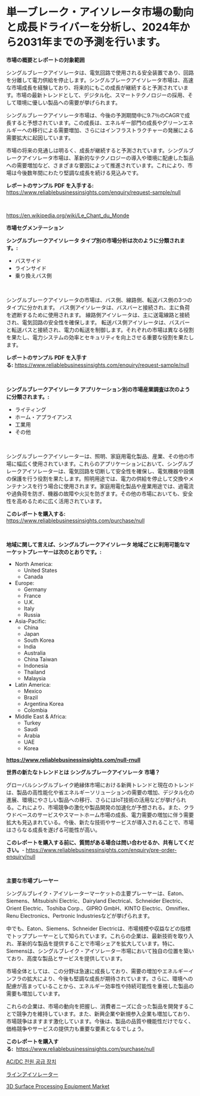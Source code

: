 <p><h1>単一ブレーク・アイソレータ市場の動向と成長ドライバーを分析し、2024年から2031年までの予測を行います。</h1></p><p><strong>市場の概要とレポートの対象範囲</strong></p>
<p><p>シングルブレークアイソレータは、電気回路で使用される安全装置であり、回路を分離して電力供給を停止します。シングルブレークアイソレータ市場は、高速な市場成長を経験しており、将来的にもこの成長が継続すると予測されています。市場の最新トレンドとして、デジタル化、スマートテクノロジーの採用、そして環境に優しい製品への需要が挙げられます。</p><p>シングルブレークアイソレータ市場は、今後の予測期間中に9.7％のCAGRで成長すると予想されています。この成長は、エネルギー部門の成長やグリーンエネルギーへの移行による需要増加、さらにはインフラストラクチャーの発展による需要拡大に起因しています。</p><p>市場の将来の見通しは明るく、成長が継続すると予測されています。シングルブレークアイソレータ市場は、革新的なテクノロジーの導入や環境に配慮した製品への需要増加など、さまざまな要因によって推進されています。これにより、市場は今後数年間にわたり堅調な成長を続ける見込みです。</p></p>
<p><strong>レポートのサンプル PDF を入手する:</strong> <a href="https://www.reliablebusinessinsights.com/enquiry/request-sample/null">https://www.reliablebusinessinsights.com/enquiry/request-sample/null</a></p>
<p>&nbsp;</p>
<p><a href="https://en.wikipedia.org/wiki/Le_Chant_du_Monde">https://en.wikipedia.org/wiki/Le_Chant_du_Monde</a></p>
<p><strong>市場セグメンテーション</strong></p>
<p><strong>シングルブレークアイソレータ タイプ別の市場分析は次のように分類されます。:</strong></p>
<p><ul><li>バスサイド</li><li>ラインサイド</li><li>乗り換えバス側</li></ul></p>
<p>&nbsp;</p>
<p><p>シングルブレークアイソレータの市場は、バス側、線路側、転送バス側の3つのタイプに分かれます。 バス側アイソレータは、バスバーと接続され、主に負荷を遮断するために使用されます。 線路側アイソレータは、主に送電線路と接続され、電気回路の安全性を確保します。 転送バス側アイソレータは、バスバーと転送バスと接続され、電力の転送を制御します。それぞれの市場は異なる役割を果たし、電力システムの効率とセキュリティを向上させる重要な役割を果たします。</p></p>
<p><strong>レポートのサンプル PDF を入手する:</strong>&nbsp;<a href="https://www.reliablebusinessinsights.com/enquiry/request-sample/null">https://www.reliablebusinessinsights.com/enquiry/request-sample/null</a></p>
<p>&nbsp;</p>
<p><strong> シングルブレークアイソレータ アプリケーション別の市場産業調査は次のように分類されます。:</strong></p>
<p><ul><li>ライティング</li><li>ホーム・アプライアンス</li><li>工業用</li><li>その他</li></ul></p>
<p>&nbsp;</p>
<p><p>シングルブレークアイソレーターは、照明、家庭用電化製品、産業、その他の市場に幅広く使用されています。これらのアプリケーションにおいて、シングルブレークアイソレーターは、電気回路を切断して安全性を確保し、電気機器や設備の保護を行う役割を果たします。照明用途では、電力の供給を停止して交換やメンテナンスを行う場合に使用されます。家庭用電化製品や産業用途では、過電流や過負荷を防ぎ、機器の故障や火災を防ぎます。その他の市場においても、安全性を高めるために広く活用されています。</p></p>
<p><strong>このレポートを購入する:</strong>&nbsp; <a href="https://www.reliablebusinessinsights.com/purchase/null">https://www.reliablebusinessinsights.com/purchase/null</a></p>
<p>&nbsp;</p>
<p><strong>地域に関して言えば、シングルブレークアイソレータ 地域ごとに利用可能なマーケットプレーヤーは次のとおりです。:</strong></p>
<p><ul>
    <li>
        North America:
        <ul>
            <li>United States</li>
            <li>Canada</li>
        </ul>
    </li>
    <li>
        Europe:
        <ul>
            <li>Germany</li>
            <li>France</li>
            <li>U.K.</li>
            <li>Italy</li>
            <li>Russia</li>
        </ul>
    </li>
    <li>
        Asia-Pacific:
        <ul>
            <li>China</li>
            <li>Japan</li>
            <li>South Korea</li>
            <li>India</li>
            <li>Australia</li>
            <li>China Taiwan</li>
            <li>Indonesia</li>
            <li>Thailand</li>
            <li>Malaysia</li>
        </ul>
    </li>
    <li>
        Latin America:
        <ul>
            <li>Mexico</li>
            <li>Brazil</li>
            <li>Argentina Korea</li>
            <li>Colombia</li>
        </ul>
    </li>
    <li>
        Middle East & Africa:
        <ul>
            <li>Turkey</li>
            <li>Saudi</li>
            <li>Arabia</li>
            <li>UAE</li>
            <li>Korea</li>
        </ul>
    </li>
    </ul></p>
<p><strong><a href="https://www.reliablebusinessinsights.com/null-rnull">https://www.reliablebusinessinsights.com/null-rnull</a></strong>&nbsp;</p>
<p><strong>世界の新たなトレンドとは シングルブレークアイソレータ 市場？</strong></p>
<p><p>グローバルシングルブレイク絶縁体市場における新興トレンドと現在のトレンドは、製品の高性能化や省エネルギーソリューションの需要の増加、デジタル化の進展、環境にやさしい製品への移行、さらにはIoT技術の活用などが挙げられる。これにより、市場競争の激化や製品開発の加速化が予想される。また、クラウドベースのサービスやスマートホーム市場の成長、電力需要の増加に伴う需要拡大も見込まれている。今後、新たな技術やサービスが導入されることで、市場はさらなる成長を遂げる可能性が高い。</p></p>
<p><strong>このレポートを購入する前に、質問がある場合は問い合わせるか、共有してください。</strong>- <a href="https://www.reliablebusinessinsights.com/enquiry/pre-order-enquiry/null">https://www.reliablebusinessinsights.com/enquiry/pre-order-enquiry/null</a></p>
<p>&nbsp;</p>
<p><strong>主要な市場プレーヤー</strong></p>
<p><p>シングルブレイク・アイソレーターマーケットの主要プレーヤーは、Eaton、Siemens、Mitsubishi Electric、Dairyland Electrical、Schneider Electric、Orient Electric、Toshiba Corp.、GIPRO GmbH、KINTO Electric、Omniflex、Renu Electronics、Pertronic Industriesなどが挙げられます。</p><p>中でも、Eaton、Siemens、Schneider Electricは、市場規模や収益などの指標でトッププレーヤーとして知られています。これらの企業は、最新技術を取り入れ、革新的な製品を提供することで市場シェアを拡大しています。特に、Siemensは、シングルブレイク・アイソレーター市場において独自の位置を築いており、高度な製品とサービスを提供しています。</p><p>市場全体としては、この分野は急速に成長しており、需要の増加やエネルギーインフラの拡大により、今後も堅調な成長が期待されています。さらに、環境への配慮が高まっていることから、エネルギー効率性や持続可能性を重視した製品の需要も増加しています。</p><p>これらの企業は、市場の動向を把握し、消費者ニーズに合った製品を開発することで競争力を維持しています。また、新興企業や新規参入企業も増加しており、市場競争はますます激化しています。今後は、製品の品質や機能性だけでなく、価格競争やサービスの提供力も重要な要素となるでしょう。</p></p>
<p><strong>このレポートを購入する:</strong>&nbsp;&nbsp;<a href="https://www.reliablebusinessinsights.com/purchase/null">https://www.reliablebusinessinsights.com/purchase/null</a></p>
<p><p><a href="https://github.com/LuckeyCorbin/Market-Research-Report-List-1/blob/main/2006359124172.md">AC/DC 전원 공급 장치</a></p><p><a href="https://github.com/RandallRunte2023/Market-Research-Report-List-2/blob/main/5249866122727.md">ラインアイソレーター</a></p><p><a href="https://view.publitas.com/reportprime-1/3d-surface-processing-equipment-market-size-share-analysis-growth-trends-forecasts-2024-2031/">3D Surface Processing Equipment Market</a></p></p>